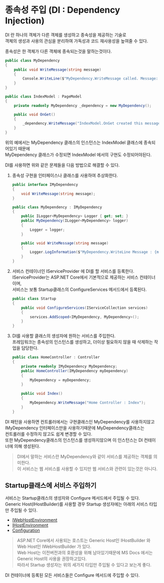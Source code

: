 # 종속성 주입 (DI : Dependency Injection)

DI 란 하나의 객체가 다른 객체를 생성하고 종속성을 제공하는 기술로  
객체의 생성과 사용의 관심을 분리하여 가독성과 코드 재사용성을 높여줄 수 있다.  

종속성은 한 객체가 다른 객체에 종속되는것을 말하는것이다.  

```cs
public class MyDependency 
{ 
    public void WriteMessage(string message)
    { 
        Console.WriteLine($"MyDependency.WriteMessage called. Message: {message}"); 
    } 
} 

public class IndexModel : PageModel 
{ 
    private readonly MyDependency _dependency = new MyDependency(); 

    public void OnGet() 
    { 
        _dependency.WriteMessage("IndexModel.OnGet created this message."); 
    } 
}
```

위의 예에서는 MyDependency 클래스의 인스턴스는 IndexModel 클래스에 종속되어있기 때문에  
MyDependency 클래스가 수정되면 IndexModel 에서의 구현도 수정되어야된다.  

DI를 사용하면 위와 같은 문제들을 다음 방법으로 해결할 수 있다.

1.  종속성 구현을 인터페이스나 클래스를 사용하여 추상화한다.
    ```cs
    public interface IMyDependency 
    { 
        void WriteMessage(string message); 
    } 
    
    public class MyDependency : IMyDependency 
    { 
        public ILogger<MyDependency> Logger { get; set; } 
        public MyDependency(ILogger<MyDependency> logger) 
        { 
            Logger = logger; 
        } 

        public void WriteMessage(string message) 
        { 
            Logger.LogInformation($"MyDependency.WriteLine Message : {message}"); 
        } 
    }
    ```

2.  서비스 컨테이너인 IServiceProvider 에 DI를 할 서비스를 등록한다.  
    IServiceProvider는 ASP.NET Core에서 기본적으로 제공하는 서비스 컨테이너이며,  
    서비스는 보통 Startup클래스의 ConfigureServices 메서드에서 등록된다.
    ```cs
    public class Startup
    { 
        public void ConfigureServices(IServiceCollection services)
        {
            services.AddScoped<IMyDependency, MyDependency>();
        }
    }
    ```

3.  DI를 사용할 클래스의 생성자에 원하는 서비스를 주입한다.  
    프레임워크는 종속성의 인스턴스를 생성하고, 더이상 필요하지 않을 때 삭제하는 작업을 담당한다.
    ```cs
    public class HomeController : Controller 
    { 
        private readonly IMyDependency MyDependency; 
        public HomeController(IMyDependency myDependency) 
        { 
            MyDependency = myDependency; 
        } 
        
        public void Index() 
        { 
            MyDependency.WriteMessage("Home Controller : Index"); 
        } 
    }
    ```

DI 패턴을 사용하면 컨트롤러에서는 구현클래스인 MyDependency를 사용하지않고  
IMyDependency 인터페이스만을 사용하기때문에 MyDependency클래스는  
컨트롤러를 수정하지 않고도 쉽게 변경할 수 있다.  
또한 MyDependency클래스의 인스턴스를 생성하지않으며 이 인스턴스는 DI 컨테이너에 의해 생성된다.  

>   DI에서 말하는 서비스란 MyDependency와 같이 서비스를 제공하는 객체를 의미한다.  
>   이 서비스는 웹 서비스를 사용할 수 있지만 웹 서비스와 관련이 있는것은 아니다.  


## Startup클래스에 서비스 주입하기
서비스는 Startup클래스의 생성자와 Configure 메서드에서 주입될 수 있다.  
Generic Host(IHostBuilder)를 사용할 경우 Startup 생성자에는 아래의 서비스 타입만 주입될 수 있다.
-   [IWebHostEnvironment](https://docs.microsoft.com/ko-kr/dotnet/api/microsoft.aspnetcore.hosting.iwebhostenvironment)
-   [IHostEnvironment](https://docs.microsoft.com/ko-kr/dotnet/api/microsoft.extensions.hosting.ihostenvironment)
-   [Configuration](https://docs.microsoft.com/ko-kr/dotnet/api/microsoft.extensions.configuration.iconfiguration)

>   ASP.NET Core에서 사용되는 호스트는 Generic Host인 IHostBuilder 와 Web Host인 IWebHostBuilder 가 있다.  
>   Web Host는 이전버전과의 호환성을 위해 남아있기때문에 MS Docs 에서는 Generic Host의 사용을 권장하고있다.  
>   따라서 Startup 생성자는 위의 세가지 타입만 주입될 수 있다고 보는게 좋다.  

DI 컨테이너에 등록된 모든 서비스들은 Configure 메서드에 주입할 수 있다.
